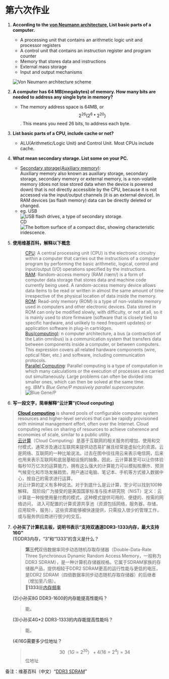 # 第六次作业

1. **According to the [von Neumann architecture](https://en.wikipedia.org/wiki/Von_Neumann_architecture), List basic parts of a computer.**<br>
   * A processing unit that contains an arithmetic logic unit and processor registers
   * A control unit that contains an instruction register and program counter
   * Memory that stores data and instructions
    * External mass storage
    * Input and output mechanisms

    ![Von Neumann architecture scheme](https://upload.wikimedia.org/wikipedia/commons/thumb/e/e5/Von_Neumann_Architecture.svg/440px-Von_Neumann_Architecture.svg.png)<br>

2. **A computer has 64 MB(megabytes) of memory. How many bits are needed to address any single byte in memory?**<br>
    * The memory address space is 64MB, or $$ 2^{26} (2^6 * 2^{20}) $$. This means you need 26 bits, to address each byte.<br>
3. **List basic parts of a CPU, include cache or not?**<br>
    * ALU(Arithmetic/Logic Unit) and Control Unit. Most CPUs include cache. <br>
4. **What mean secondary storage. List some on your PC.**<br>
    * [Secondary storage(Auxiliary memory)](https://en.wikipedia.org/wiki/Auxiliary_memory):<br>Auxiliary memory also known as auxiliary storage, secondary storage, secondary memory or external memory, is a non-volatile memory (does not lose stored data when the device is powered down) that is not directly accessible by the CPU, because it is not accessed via the input/output channels (it is an external device). In RAM devices (as flash memory) data can be directly deleted or changed.<br>
    * eg. USB<br>
        ![USB flash drives, a type of secondary storage.](https://upload.wikimedia.org/wikipedia/commons/thumb/1/17/SanDisk-Cruzer-USB-4GB-ThumbDrive.jpg/440px-SanDisk-Cruzer-USB-4GB-ThumbDrive.jpg)<br>
        CD<br>
        ![The bottom surface of a compact disc, showing characteristic iridescence.](https://upload.wikimedia.org/wikipedia/commons/thumb/d/d5/CD_autolev_crop.jpg/440px-CD_autolev_crop.jpg)<br>
5. **使用维基百科，解释以下概念**<br>
    >[CPU](https://en.wikipedia.org/wiki/Central_processing_unit): A central processing unit (CPU) is the electronic circuitry within a computer that carries out the instructions of a computer program by performing the basic arithmetic, logical, control and input/output (I/O) operations specified by the instructions. <br>
    >[RAM](https://en.wikipedia.org/wiki/Random-access_memory): Random-access memory (RAM /ræm/) is a form of computer data storage that stores data and machine code currently being used. A random-access memory device allows data items to be read or written in almost the same amount of time irrespective of the physical location of data inside the memory. <br>
    >[ROM](https://en.wikipedia.org/wiki/Read-only_memory): Read-only memory (ROM) is a type of non-volatile memory used in computers and other electronic devices. Data stored in ROM can only be modified slowly, with difficulty, or not at all, so it is mainly used to store firmware (software that is closely tied to specific hardware, and unlikely to need frequent updates) or application software in plug-in cartridges.<br>
    >[Bus(computing)](https://en.wikipedia.org/wiki/Bus_(computing)): n computer architecture, a bus (a contraction of the Latin omnibus) is a communication system that transfers data between components inside a computer, or between computers. This expression covers all related hardware components (wire, optical fiber, etc.) and software, including communication protocols.<br>
    >[Parallel Computing](https://en.wikipedia.org/wiki/Parallel_computing): Parallel computing is a type of computation in which many calculations or the execution of processes are carried out simultaneously. Large problems can often be divided into smaller ones, which can then be solved at the same time. <br>
    eg. *IBM's Blue Gene/P massively parallel supercomputer.*<br>
    ![Blue Gene/P](https://upload.wikimedia.org/wikipedia/commons/thumb/d/d3/IBM_Blue_Gene_P_supercomputer.jpg/600px-IBM_Blue_Gene_P_supercomputer.jpg)<br>

6. **写一段文字，简单解释“云计算”(Cloud conputing)**<br>
> **[Cloud computing](https://en.wikipedia.org/wiki/Cloud_computing)** is shared pools of configurable computer system resources and higher-level services that can be rapidly provisioned with minimal management effort, often over the Internet. Cloud computing relies on sharing of resources to achieve coherence and economies of scale, similar to a public utility.<br>
[云计算](https://baike.baidu.com/item/%E4%BA%91%E8%AE%A1%E7%AE%97)（Cloud Computing）是基于互联网的相关服务的增加、使用和交付模式，通常涉及通过互联网来提供动态易扩展且经常是虚拟化的资源。云是网络、互联网的一种比喻说法。过去在图中往往用云来表示电信网，后来也用来表示互联网和底层基础设施的抽象。因此，云计算甚至可以让你体验每秒10万亿次的运算能力，拥有这么强大的计算能力可以模拟核爆炸、预测气候变化和市场发展趋势。用户通过电脑、笔记本、手机等方式接入数据中心，按自己的需求进行运算。<br> 对云计算的定义有多种说法。对于到底什么是云计算，至少可以找到100种解释。 现阶段广为接受的是美国国家标准与技术研究院（NIST）定义：云计算是一种按使用量付费的模式，这种模式提供可用的、便捷的、按需的网络访问， 进入可配置的计算资源共享池（资源包括网络，服务器，存储，应用软件，服务），这些资源能够被快速提供，只需投入很少的管理工作，或与服务供应商进行很少的交互。
7. **小孙买了计算机主板，说明书表示“支持双通道DDR3-1333内存，最大支持16G”**<br>
(1)DDR3内存，“3”和“1333”的含义是什么？<br>
    >**第三代**双倍数据率同步动态随机存取存储器（Double-Data-Rate Three Synchronous Dynamic Random Access Memory，一般称为DDR3 SDRAM），是一种计算机存储器规格。它属于SDRAM家族的存储器产品，提供相较于DDR2 SDRAM更高的运行性能与更低的电压，是DDR2 SDRAM（四倍数据率同步动态随机存取存储器）的后继者（增加至八倍）。<br>**1333**是[内存频率](https://baike.baidu.com/item/%E5%86%85%E5%AD%98%E9%A2%91%E7%8E%87)<br>
    
    (2)小孙买8G DDR3-1600的内存能提高性能吗？<br>
    >能。<br>

    (3)小孙买4G*2 DDR3-1333的内存能提高性能吗？<br>
    >能。<br>

    (4)16G需要多少位地址？<br>
    > $$ 30（1G = 2^{30}）+4(16 = 2^4) = 34 $$位地址 <br>
   
备注：维基百科（中文）“[DDR3 SDRAM](https://zh.wikipedia.org/wiki/DDR3_SDRAM)”
